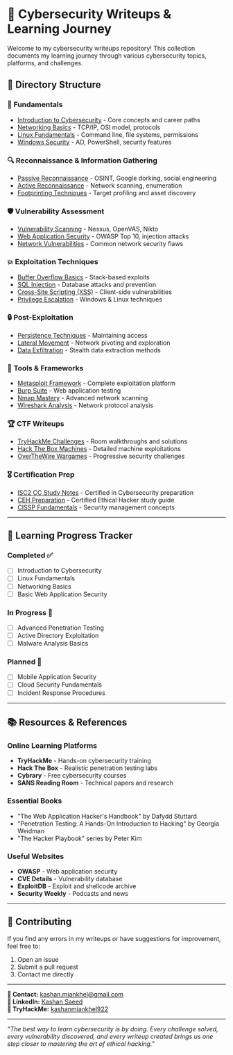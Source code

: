 # 📝 Cybersecurity Writeups & Learning Journey

Welcome to my cybersecurity writeups repository! This collection documents my learning journey through various cybersecurity topics, platforms, and challenges.

## 📂 Directory Structure

### 🎯 **Fundamentals**
- [Introduction to Cybersecurity](./intro-to-cybersecurity.md) - Core concepts and career paths
- [Networking Basics](./networking-basics.md) - TCP/IP, OSI model, protocols
- [Linux Fundamentals](./linux-fundamentals.md) - Command line, file systems, permissions
- [Windows Security](./windows-security.md) - AD, PowerShell, security features

### 🔍 **Reconnaissance & Information Gathering**
- [Passive Reconnaissance](./passive-recon.md) - OSINT, Google dorking, social engineering
- [Active Reconnaissance](./active-recon.md) - Network scanning, enumeration
- [Footprinting Techniques](./footprinting.md) - Target profiling and asset discovery

### 🛡️ **Vulnerability Assessment**
- [Vulnerability Scanning](./vuln-scanning.md) - Nessus, OpenVAS, Nikto
- [Web Application Security](./web-app-security.md) - OWASP Top 10, injection attacks
- [Network Vulnerabilities](./network-vulns.md) - Common network security flaws

### 💥 **Exploitation Techniques**
- [Buffer Overflow Basics](./buffer-overflow.md) - Stack-based exploits
- [SQL Injection](./sql-injection.md) - Database attacks and prevention
- [Cross-Site Scripting (XSS)](./xss-attacks.md) - Client-side vulnerabilities
- [Privilege Escalation](./privilege-escalation.md) - Windows & Linux techniques

### 🔒 **Post-Exploitation**
- [Persistence Techniques](./persistence.md) - Maintaining access
- [Lateral Movement](./lateral-movement.md) - Network pivoting and exploration
- [Data Exfiltration](./data-exfiltration.md) - Stealth data extraction methods

### 🔧 **Tools & Frameworks**
- [Metasploit Framework](./metasploit.md) - Complete exploitation platform
- [Burp Suite](./burp-suite.md) - Web application testing
- [Nmap Mastery](./nmap-guide.md) - Advanced network scanning
- [Wireshark Analysis](./wireshark.md) - Network protocol analysis

### 🏆 **CTF Writeups**
- [TryHackMe Challenges](./tryhackme/) - Room walkthroughs and solutions
- [Hack The Box Machines](./hackthebox/) - Detailed machine exploitations
- [OverTheWire Wargames](./overthewire/) - Progressive security challenges

### 🎖️ **Certification Prep**
- [ISC2 CC Study Notes](./isc2-cc-prep.md) - Certified in Cybersecurity preparation
- [CEH Preparation](./ceh-prep.md) - Certified Ethical Hacker study guide
- [CISSP Fundamentals](./cissp-basics.md) - Security management concepts

---

## 🎯 Learning Progress Tracker

### Completed ✅
- [ ] Introduction to Cybersecurity
- [ ] Linux Fundamentals
- [ ] Networking Basics
- [ ] Basic Web Application Security

### In Progress 🔄
- [ ] Advanced Penetration Testing
- [ ] Active Directory Exploitation
- [ ] Malware Analysis Basics

### Planned 📅
- [ ] Mobile Application Security
- [ ] Cloud Security Fundamentals
- [ ] Incident Response Procedures

---

## 📚 Resources & References

### Online Learning Platforms
- **TryHackMe** - Hands-on cybersecurity training
- **Hack The Box** - Realistic penetration testing labs
- **Cybrary** - Free cybersecurity courses
- **SANS Reading Room** - Technical papers and research

### Essential Books
- "The Web Application Hacker's Handbook" by Dafydd Stuttard
- "Penetration Testing: A Hands-On Introduction to Hacking" by Georgia Weidman
- "The Hacker Playbook" series by Peter Kim

### Useful Websites
- **OWASP** - Web application security
- **CVE Details** - Vulnerability database
- **ExploitDB** - Exploit and shellcode archive
- **Security Weekly** - Podcasts and news

---

## 🤝 Contributing

If you find any errors in my writeups or have suggestions for improvement, feel free to:
1. Open an issue
2. Submit a pull request
3. Contact me directly

---

**📧 Contact:** kashan.miankhel@gmail.com  
**🔗 LinkedIn:** [Kashan Saeed](https://www.linkedin.com/in/kashan-saeed-58568335b/)  
**🎯 TryHackMe:** [kashanmiankhel922](https://tryhackme.com/p/kashanmiankhel922)

---

*"The best way to learn cybersecurity is by doing. Every challenge solved, every vulnerability discovered, and every writeup created brings us one step closer to mastering the art of ethical hacking."*
